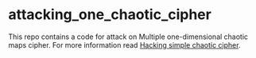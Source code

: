 # attacking_one_chaotic_cipher
This repo contains a code for attack on Multiple one-dimensional chaotic maps cipher.
For more information read [Hacking simple chaotic cipher](https://v-hramchenko.medium.com/hacking-simple-chaotic-cipher-c37630a5f4bd).
